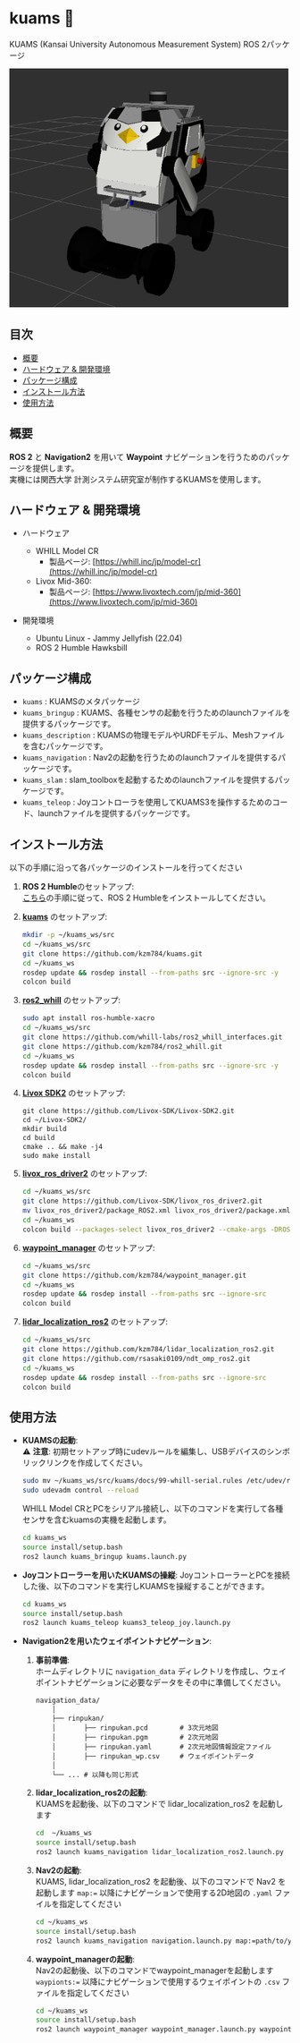 # kuams 🐧

KUAMS (Kansai University Autonomous Measurement System) ROS 2パッケージ

<img src="./docs/kuams.png" style="width: 500px; height: auto;">

## 目次
- [概要](#概要)
- [ハードウェア & 開発環境](#ハードウェア--開発環境)
- [パッケージ構成](#パッケージ構成)
- [インストール方法](#インストール方法)
- [使用方法](#使用方法)

## 概要
**ROS 2** と **Navigation2** を用いて **Waypoint** ナビゲーションを行うためのパッケージを提供します。  
実機には関西大学 計測システム研究室が制作するKUAMSを使用します。

## ハードウェア & 開発環境
- ハードウェア
    - WHILL Model CR
        - 製品ページ: [https://whill.inc/jp/model-cr](https://whill.inc/jp/model-cr)
    - Livox Mid-360:
        - 製品ページ: [https://www.livoxtech.com/jp/mid-360](https://www.livoxtech.com/jp/mid-360)

- 開発環境
    - Ubuntu Linux - Jammy Jellyfish (22.04)
    - ROS 2 Humble Hawksbill

## パッケージ構成
- `kuams` : KUAMSのメタパッケージ
- `kuams_bringup` : KUAMS、各種センサの起動を行うためのlaunchファイルを提供するパッケージです。
- `kuams_description` : KUAMSの物理モデルやURDFモデル、Meshファイルを含むパッケージです。
- `kuams_navigation` : Nav2の起動を行うためのlaunchファイルを提供するパッケージです。
- `kuams_slam` : slam_toolboxを起動するためのlaunchファイルを提供するパッケージです。
- `kuams_teleop` : Joyコントローラを使用してKUAMS3を操作するためのコード、launchファイルを提供するパッケージです。

## インストール方法  
以下の手順に沿って各パッケージのインストールを行ってください  
1. **ROS 2 Humble**のセットアップ:  
   [こちら](https://docs.ros.org/en/humble/Installation.html)の手順に従って、ROS 2 Humbleをインストールしてください。

2. [**kuams**](https://github.com/kzm784/kuams) のセットアップ:
   ```bash
   mkdir -p ~/kuams_ws/src
   cd ~/kuams_ws/src
   git clone https://github.com/kzm784/kuams.git
   cd ~/kuams_ws
   rosdep update && rosdep install --from-paths src --ignore-src -y
   colcon build
    ```

3. [**ros2_whill**](https://github.com/kzm784/ros2_whill.git) のセットアップ:
    ```bash
    sudo apt install ros-humble-xacro
    cd ~/kuams_ws/src
    git clone https://github.com/whill-labs/ros2_whill_interfaces.git
    git clone https://github.com/kzm784/ros2_whill.git
    cd ~/kuams_ws
    rosdep update && rosdep install --from-paths src --ignore-src -y
    colcon build
    ```
4. [**Livox SDK2**](https://github.com/Livox-SDK/Livox-SDK2.git) のセットアップ:
   ```basht
   git clone https://github.com/Livox-SDK/Livox-SDK2.git
   cd ~/Livox-SDK2/
   mkdir build
   cd build
   cmake .. && make -j4
   sudo make install
   ```

5. [**livox_ros_driver2**](https://github.com/Livox-SDK/livox_ros_driver2) のセットアップ:
   ```bash
   cd ~/kuams_ws/src
   git clone https://github.com/Livox-SDK/livox_ros_driver2.git
   mv livox_ros_driver2/package_ROS2.xml livox_ros_driver2/package.xml
   cd ~/kuams_ws
   colcon build --packages-select livox_ros_driver2 --cmake-args -DROS_EDITION="ROS2" -DHUMBLE_ROS="humble" --symlink-install
    ```

6. [**waypoint_manager**](https://github.com/kzm784/waypoint_manager) のセットアップ:
    ```bash
   cd ~/kuams_ws/src
   git clone https://github.com/kzm784/waypoint_manager.git
   cd ~/kuams_ws
   rosdep update && rosdep install --from-paths src --ignore-src 
   colcon build
    ```

7. [**lidar_localization_ros2**](https://github.com/kzm784/lidar_localization_ros2.git) のセットアップ:
    ```bash
   cd ~/kuams_ws/src
   git clone https://github.com/kzm784/lidar_localization_ros2.git
   git clone https://github.com/rsasaki0109/ndt_omp_ros2.git
   cd ~/kuams_ws
   rosdep update && rosdep install --from-paths src --ignore-src 
   colcon build
    ```

## 使用方法
- **KUAMSの起動**:    
    ⚠️ **注意**: 初期セットアップ時にudevルールを編集し、USBデバイスのシンボリックリンクを作成してください。
    ```bash
    sudo mv ~/kuams_ws/src/kuams/docs/99-whill-serial.rules /etc/udev/rules.d/
    sudo udevadm control --reload
    ```
    WHILL Model CRとPCをシリアル接続し、以下のコマンドを実行して各種センサを含むkuamsの実機を起動します。
    ```bash
    cd kuams_ws
    source install/setup.bash
    ros2 launch kuams_bringup kuams.launch.py
    ```

- **Joyコントローラーを用いたKUAMSの操縦**:
    JoyコントローラーとPCを接続した後、以下のコマンドを実行しKUAMSを操縦することができます。
    ```bash
    cd kuams_ws
    source install/setup.bash
    ros2 launch kuams_teleop kuams3_teleop_joy.launch.py
    ```

- **Navigation2を用いたウェイポイントナビゲーション**:  
    1.  **事前準備**:  
        ホームディレクトリに `navigation_data` ディレクトリを作成し、ウェイポイントナビゲーションに必要なデータをその中に準備してください。
        ```
        navigation_data/
            │
            ├── rinpukan/
            │       ├── rinpukan.pcd        # 3次元地図
            │       ├── rinpukan.pgm        # 2次元地図
            │       ├── rinpukan.yaml       # 2次元地図情報設定ファイル
            │       ├── rinpukan_wp.csv     # ウェイポイントデータ
            │
            └── ... # 以降も同じ形式
        ```
        
    2. **lidar_localization_ros2の起動**:  
        KUAMSを起動後、以下のコマンドで lidar_localization_ros2 を起動します
        ```bash
        cd  ~/kuams_ws
        source install/setup.bash
        ros2 launch kuams_navigation lidar_localization_ros2.launch.py    
        ```

    3. **Nav2の起動**:  
        KUAMS, lidar_localization_ros2 を起動後、以下のコマンドで Nav2 を起動します
       `map:=` 以降にナビゲーションで使用する2D地図の `.yaml` ファイルを指定してください
        ```bash
        cd ~/kuams_ws
        source install/setup.bash
        ros2 launch kuams_navigation navigation.launch.py map:=path/to/your/map.yaml
        ```

    5. **waypoint_managerの起動**:  
        Nav2の起動後、以下のコマンドでwaypoint_managerを起動します
       `waypionts:=` 以降にナビゲーションで使用するウェイポイントの `.csv` ファイルを指定してください
        ```bash
        cd ~/kuams_ws
        source install/setup.bash
        ros2 launch waypoint_manager waypoint_manager.launch.py waypoints:=path/to/your/waypoints.csv
        ```
